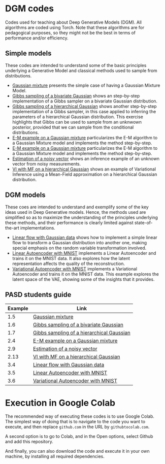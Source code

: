 # DGM codes
Codes used for teaching about Deep Generative Models (DGM). All algorithms are coded using Torch. Note that these algorithms are for pedagogical purposes, so they might not be the best in terms of performance and/or efficiency.

## Simple models
These codes are intended to understand some of the basic principles underlying a Generative Model and classical methods used to sample from distributions. 
* [Gaussian mixture](/simple_models/gaussian_mixture.ipynb) presents the simple case of having a Gaussian Mixture Model.
* [Gibbs sampling of a bivariate Gaussian](/simple_models/gibbs_gaussian.ipynb) shows an step-by-step implementation of a Gibbs sampler on a bivariate Gaussian distribution.
* [Gibbs sampling of a hierarchical Gaussian](/simple_models/gibbs_hierarchical_gaussian.ipynb) shows another step-by-step implementation of a Gibbs sampler, in this case applied to inferring the parameters of a hierarchical Gaussian distribution. This exercise highlights that Gibbs can be used to sample from an unknwown posterior, provided that we can sample from the conditional distributions.
* [E-M example on a Gaussian mixture](/simple_models/gaussian_mixture_em.ipynb) particularizes the E-M algorithm to a Gaussian Mixture model and implements the method step-by-step.
* [E-M example on a Gaussian mixture](/simple_models/gaussian_mixture_em.ipynb) particularizes the E-M algorithm to a Gaussian Mixture model and implements the method step-by-step.
* [Estimation of a noisy vector](/simple_models/unknown_vector_inference.ipynb) shows an inference example of an unknown vector from noisy measurements.
* [VI with MF on a hierarchical Gaussian](/simple_models/vi_mean_field.ipynb) shows an example of Variational Inference using a Mean-Field approximation on a hierarchical Gaussian distribution.

## DGM models
These coes are intended to understand and exemplify some of the key ideas used in Deep Generative models. Hence, the methods used are simplified so as to maximize the understanding of the principles underlying these methods, and their performance is clearly limited against state-of-the-art implementations. 
* [Linear flow with Gaussian data](/dgm/linear_flow_gaussian.ipynb) shows how to implement a simple linear flow to transform a Gaussian distribution into another one, making special emphasis on the random variable transformation involved.
* [Linear Autoencoder with MNIST](/dgm/linear_ae_mnist.ipynb) implements a Linear Autoencoder and trains it on the MNIST data. It also explores how the latent representation affects the quality of the reconstruction.
* [Variational Autoencoder with MNIST](/dgm/vae_mnist.ipynb) implements a Variational Autoencoder and trains it on the MNIST data. This example explores the latent space of the VAE, showing some of the insights that it provides.

## PASD students guide

| Example      | Link |
| ----------- | ----------- |
| 1.5      | [Gaussian mixture](/simple_models/gaussian_mixture.ipynb)       |
| 1.6   | [Gibbs sampling of a bivariate Gaussian](/simple_models/gibbs_gaussian.ipynb)        |
| 1.7   | [Gibbs sampling of a hierarchical Gaussian](/simple_models/gibbs_hierarchical_gaussian.ipynb)       |
| 2.4   | [E-M example on a Gaussian mixture](/simple_models/gaussian_mixture_em.ipynb)       |
| 2.9   | [Estimation of a noisy vector](/simple_models/unknown_vector_inference.ipynb)       |
| 2.13  | [VI with MF on a hierarchical Gaussian](/simple_models/vi_mean_field.ipynb)       |
| 3.4   | [Linear flow with Gaussian data](/dgm/linear_flow_gaussian.ipynb)       |
| 3.5   | [Linear Autoencoder with MNIST](/dgm/linear_ae_mnist.ipynb)       |
| 3.6   | [Variational Autoencoder with MNIST](/dgm/vae_mnist.ipynb)       |


# Execution in Google Colab

The recommended way of executing these codes is to use Google Colab. The simplest way of doing that is to navigate to the code you want to execute, and then replace `github.com` in the URL by `githubtocolab.com`.

A second option is to go to Colab, and in the Open options, select Github and add this repository.

And finally, you can also download the code and execute it in your own machine, by installing all required dependencies.
